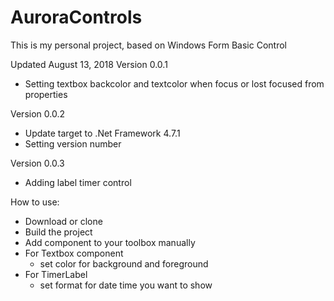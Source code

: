 # AuroraControls

This is my personal project, based on Windows Form Basic Control

Updated August 13, 2018
Version 0.0.1
+ Setting textbox backcolor and textcolor when focus or lost focused from properties

Version 0.0.2
+ Update target to .Net Framework 4.7.1
+ Setting version number

Version 0.0.3
+ Adding label timer control


How to use:
+ Download or clone
+ Build the project
+ Add component to your toolbox manually
+ For Textbox component
  + set color for background and foreground
+ For TimerLabel
  + set format for date time you want to show
